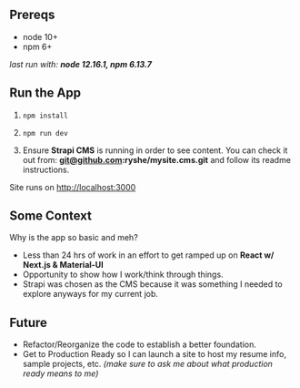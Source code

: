 ## Prereqs

- node 10+
- npm 6+

_last run with: **node 12.16.1, npm 6.13.7**_

## Run the App

1. `npm install`
2. `npm run dev`

3. Ensure **Strapi CMS** is running in order to see content.  You can check it out from: **git@github.com:ryshe/mysite.cms.git** and follow its readme instructions.

Site runs on [http://localhost:3000](http://localhost:3000)

## Some Context

Why is the app so basic and meh?

- Less than 24 hrs of work in an effort to get ramped up on **React w/ Next.js & Material-UI**
- Opportunity to show how I work/think through things.
- Strapi was chosen as the CMS because it was something I needed to explore anyways for my current job.

## Future

- Refactor/Reorganize the code to establish a better foundation.
- Get to Production Ready so I can launch a site to host my resume info, sample projects, etc. _(make sure to ask me about what production ready means to me)_
